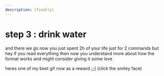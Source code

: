 ```yaml
---
description: (finally)
---
```


# step 3 : drink water

and there we go now you just spent 2h of your life just for 2 commands but hey if you read everything then now you understand more about how the format works and might consider giving it some love

heres one of my best gif now as a reward [:-\)](https://cdn.discordapp.com/attachments/194167041685454848/729472193867546685/nichijou.gif) \(click the smiley face\)



